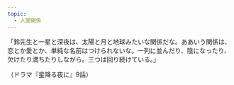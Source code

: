```yaml
---
topic:
  - 人間関係
---
```

「鈴先生と一星と深夜は、太陽と月と地球みたいな関係だな。ああいう関係は、恋とか愛とか、単純な名前はつけられないな。一列に並んだり、陰になったり、欠けたり満ちたりしながら。三つは回り続けている。」

（ドラマ『星降る夜に』9話）